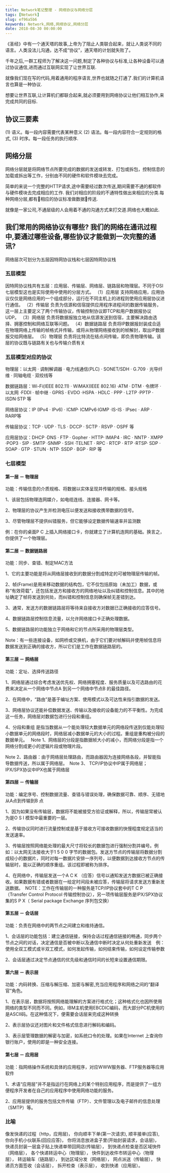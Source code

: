 ```yaml
---
title: Network笔记整理 - 网络协议与网络分层
tags: [Network]
slug: ef96a5b6
keywords: Network,网络,网络协议,网络分层
date: 2018-08-30 00:00:00
---
```

《圣经》中有一个通天塔的故事,上帝为了阻止人类联合起来，就让人类说不同的语言。人类没法儿沟通，达不成“协议”，通天塔的计划就失败了。

千年之后,一群工程师为了解决这一问题,制定了各种协议与标准,让各种设备可以通过协议通信,进而通过互联网实现了让世界互联.

就像我们现在写的代码,用着通用的程序语言,世界也就随之打通了.我们的计算机语言也算是一种协议.

想要让世界互联,让计算机们都联合起来,就必须要用到网络协议让他们相互协作,来完成共同的目标.

## 协议三要素

(1) 语义。每一段内容需要代表某种意义
(2) 语法。每一段内容符合一定规则的格式,
(3) 时序。每一段任务的执行顺序.

## 网络分层

网络分层就是将网络节点所要完成的数据的发送或转发、打包或拆包，控制信息的加载或拆出等工作，分别由不同的硬件和软件模块去完成。

简单的来说一个完整的HTTP请求,途中需要经过数次传送,期间需要不通的都软件与硬件模块去完成相应的工作.
我们对相应的阶段的不通特性做出来相应的分类.每种网络分层,都有相应的协议标准做数据传送.

就像是一家公司,不通层级的人会用着不通的沟通方式来打交道.网络也大概如此.


## 我们常用的网络协议有哪些? 我们的网络在通讯过程中,要通过哪些设备,哪些协议才能做到一次完整的通讯?

网络层次可划分为五层因特网协议栈和七层因特网协议栈

### 五层模型

因特网协议栈共有五层：应用层、传输层、网络层、链路层和物理层。不同于OSI七层模型这也是实际使用中使用的分层方式。 
（1）应用层
支持网络应用，应用协议仅仅是网络应用的一个组成部分，运行在不同主机上的进程则使用应用层协议进行通信。
（2）传输层
负责为信源和信宿提供应用程序进程间的数据传输服务，这一层上主要定义了两个传输协议，传输控制协议即TCP和用户数据报协议UDP。
（3）网络层
负责将数据报独立地从信源发送到信宿，主要解决路由选择、拥塞控制和网络互联等问题。
（4）数据链路层
负责将IP数据报封装成合适在物理网络上传输的帧格式并传输，或将从物理网络接收到的帧解封，取出IP数据报交给网络层。
（5）物理层
负责将比特流在结点间传输，即负责物理传输。该层的协议既与链路有关也与传输介质有关

### 五层模型对应的协议

物理层：以太网 · 调制解调器 · 电力线通信(PLC) · SONET/SDH · G.709 · 光导纤维 · 同轴电缆 · 双绞线等

数据链路层：Wi-Fi(IEEE 802.11) · WiMAX(IEEE 802.16) ·ATM · DTM · 令牌环 · 以太网 ·FDDI · 帧中继 · GPRS · EVDO ·HSPA · HDLC · PPP · L2TP ·PPTP · ISDN·STP 等

网络层协议：IP (IPv4 · IPv6) · ICMP· ICMPv6·IGMP ·IS-IS · IPsec · ARP · RARP等

传输层协议：TCP · UDP · TLS · DCCP · SCTP · RSVP · OSPF 等

应用层协议：DHCP ·DNS · FTP · Gopher · HTTP· IMAP4 · IRC · NNTP · XMPP ·POP3 · SIP · SMTP ·SNMP · SSH ·TELNET · RPC · RTCP · RTP ·RTSP· SDP · SOAP · GTP · STUN · NTP· SSDP · BGP · RIP 等



### 七层模型
#### 第一层 － 物理层

功能：传输信息的介质规格、将数据以实体呈现并传输的规格、接头规格　

1、该层包括物理连网媒介，如电缆连线、连接器、网卡等。　

2、物理层的协议产生并检测电压以便发送和接收携带数据的信号。　

3、尽管物理层不提供纠错服务，但它能够设定数据传输速率并监测数　

例：在你的桌面P C 上插入网络接口卡，你就建立了计算机连网的基础。换言之，你提供了一个物理层。
#### 第二层 － 数据链路层
功能：同步、查错、制定MAC方法　

1、它的主要功能是将从网络层接收到的数据分割成特定的可被物理层传输的帧。　

2、帧(Frame)是用来移动数据的结构包，它不仅包括原始（未加工）数据，或称“有效荷载”，还包括发送方和接收方的网络地址以及纠错和控制信息。其中的地址确定了帧将发送到何处，而纠错和控制信息则确保帧无差错到达。　

3、通常，发送方的数据链路层将等待来自接收方对数据已正确接收的应答信号。　

4、数据链路层控制信息流量，以允许网络接口卡正确处理数据。　

5、数据链路层的功能独立于网络和它的节点所采用的物理层类型。　

Note：有一些连接设备，如网桥或交换机，由于它们要对帧解码并使用帧信息将数据发送到正确的接收方，所以它们是工作在数据链路层的。

#### 第三层 － 网络层
功能：定址、选择传送路径　

1、网络层通过综合考虑发送优先权、网络拥塞程度、服务质量以及可选路由的花费来决定从一个网络中节点A 到另一个网络中节点B 的最佳路径。　

2、在网络中，“路由”是基于编址方案、使用模式以及可达性来指引数据的发送。　

3、网络层协议还能补偿数据发送、传输以及接收的设备能力的不平衡性。为完成这一任务，网络层对数据包进行分段和重组。　

4、分段和重组 是指当数据从一个能处理较大数据单元的网络段传送到仅能处理较小数据单元的网络段时，网络层减小数据单元的大小的过程。重组是重构被分段的数据单元。　
Note 1、网络层的分段是指数据帧大小的减小，而网络分段是指一个网络分割成更小的逻辑片段或物理片段。　

Note 2、路由器：由于网络层处理路由，而路由器因为连接网络各段，并智能指导数据传送，所以属于网络层。　Note 3、 TCP/IP协议中IP属于网络层；IPX/SPX协议中IPX也属于网络层

#### 第四层 － 传输层
功能：编定序号、控制数据流量、查错与错误处理，确保数据可靠、顺序、无错地从A点到传输到B 点　

1、因为如果没有传输层，数据将不能被接受方验证或解释，所以，传输层常被认为是O S I 模型中最重要的一层。　

2、传输协议同时进行流量控制或是基于接收方可接收数据的快慢程度规定适当的发送速率。　

3、传输层按照网络能处理的最大尺寸将较长的数据包进行强制分割并编号。例如：以太网无法接收大于1 5 0 0 字节的数据包。发送方节点的传输层将数据分割成较小的数据片，同时对每一数据片安排一序列号，以便数据到达接收方节点的传输层时，能以正确的顺序重组。该过程即被称为排序。　

4、在网络中，传输层发送一个A C K （应答）信号以通知发送方数据已被正确接收。如果数据有错或者数据在一给定时间段未被应答，传输层将请求发送方重新发送数据。　NOTE：工作在传输层的一种服务是TCP/IP协议套中的T C P（Transfer Control Protocol 传输控制协议），另一项传输层服务是IPX/SPX协议集的S P X（ Serial package Exchange 序列包交换）

#### 第五层 － 会话层
功能：负责在网络中的两节点之间建立和维持通信。　

1、会话层的功能包括：建立通信链接，保持会话过程通信链接的畅通，同步两个节点之间的对话，决定通信是否被中断以及通信中断时决定从何处重新发送　例：使用全双工模式或半双工模式，如何发起传输，如何结束传输，如何设定传输参数　

2、会话层通过决定节点通信的优先级和通信时间的长短来设置通信期限。

#### 第六层 － 表示层
功能：内码转换、压缩与解压缩、加密与解密,充当应用程序和网络之间的“翻译官”角色。

1、在表示层，数据将按照网络能理解的方案进行格式化；这种格式化也因所使用网络的类型不同而不同。例如，IBM主机使用EBCDIC编码，而大部分PC机使用的是ASCII码。在这种情况下，便需要会话层来完成这种转换　

2、表示层协议还对图片和文件格式信息进行解码和编码。　

3、表示层管理数据的解密与加密，如系统口令的处理。如果在Internet 上查询你银行账户，使用的即是一种安全连接。 

#### 第七层 － 应用层
功能：指网络操作系统和具体的应用程序，对应WWW服务器、FTP服务器等应用软件　

1、术语“应用层”并不是指运行在网络上的某个特别应用程序，而是提供了一组方便程序开发者在自己的应用程序中使用网络功能的服务。　

2、应用层提供的服务包括文件传输（FTP）、文件管理以及电子邮件的信息处理（SMTP）等。


### 比喻

像发快递的过程（http，应用层)，
你向顺丰下单(第一次请求),
顺丰接单(应答),
你向手机小伙联系(回应应答)，
你将消息放进盒子里(开始封装请求，会话层)，
快递员封装一层盒子贴上快递单带回网店(传输层），
到快递点检查是否区域快件（网络层），
各个快递转运中心（物理层），
快件到达收件市转运中心（物理层），
转运输车（链路层），
到达区域分发（网络层），
网点派送（传输层），
快递员方面签收（会话层），
拆开检查（表示层），
收到快递（应用层）。